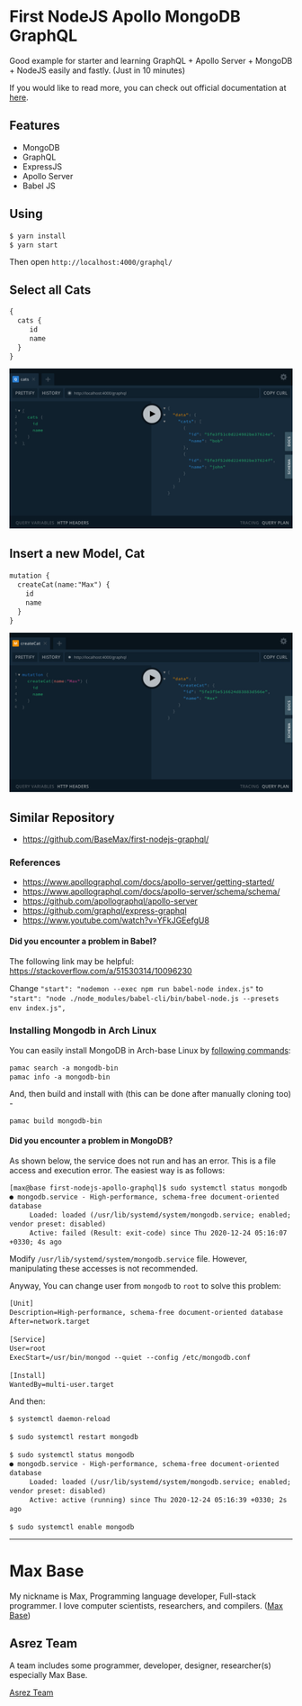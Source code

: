 # First NodeJS Apollo MongoDB GraphQL

Good example for starter and learning GraphQL + Apollo Server + MongoDB + NodeJS easily and fastly. (Just in 10 minutes)

If you would like to read more, you can check out official documentation at [here](https://graphql.org/graphql-js/running-an-express-graphql-server/).

## Features

- MongoDB
- GraphQL
- ExpressJS
- Apollo Server
- Babel JS

## Using

```
$ yarn install
$ yarn start
```

Then open `http://localhost:4000/graphql/`

## Select all Cats

```
{
  cats {
     id
     name
  }
}
```

![Mongodb - select all cats - Apollo GraphQL](screen1.png)

## Insert a new Model, Cat

```
mutation {
  createCat(name:"Max") {
    id
    name
  }
}
```

![mongodb - insert a new model cat - Apollo GraphQL](screen2.png)

## Similar Repository

- https://github.com/BaseMax/first-nodejs-graphql/

### References

- https://www.apollographql.com/docs/apollo-server/getting-started/
- https://www.apollographql.com/docs/apollo-server/schema/schema/
- https://github.com/apollographql/apollo-server
- https://github.com/graphql/express-graphql
- https://www.youtube.com/watch?v=YFkJGEefgU8

#### Did you encounter a problem in Babel?

The following link may be helpful:
https://stackoverflow.com/a/51530314/10096230

Change `"start": "nodemon --exec npm run babel-node index.js"` to `"start": "node ./node_modules/babel-cli/bin/babel-node.js --presets env index.js",`


### Installing Mongodb in Arch Linux

You can easily install MongoDB in Arch-base Linux by [following commands](https://stackoverflow.com/questions/59455725/install-mongodb-on-manjaro):

```
pamac search -a mongodb-bin
pamac info -a mongodb-bin
```

And, then build and install with (this can be done after manually cloning too) -

```
pamac build mongodb-bin
```

#### Did you encounter a problem in MongoDB?

As shown below, the service does not run and has an error.
This is a file access and execution error.
The easiest way is as follows:

```
[max@base first-nodejs-apollo-graphql]$ sudo systemctl status mongodb
● mongodb.service - High-performance, schema-free document-oriented database
     Loaded: loaded (/usr/lib/systemd/system/mongodb.service; enabled; vendor preset: disabled)
     Active: failed (Result: exit-code) since Thu 2020-12-24 05:16:07 +0330; 4s ago
```

Modify `/usr/lib/systemd/system/mongodb.service` file.
However, manipulating these accesses is not recommended.

Anyway, You can change user from `mongodb` to `root` to solve this problem:

```
[Unit]
Description=High-performance, schema-free document-oriented database
After=network.target

[Service]
User=root
ExecStart=/usr/bin/mongod --quiet --config /etc/mongodb.conf

[Install]
WantedBy=multi-user.target
```

And then:

```
$ systemctl daemon-reload

$ sudo systemctl restart mongodb

$ sudo systemctl status mongodb
● mongodb.service - High-performance, schema-free document-oriented database
     Loaded: loaded (/usr/lib/systemd/system/mongodb.service; enabled; vendor preset: disabled)
     Active: active (running) since Thu 2020-12-24 05:16:39 +0330; 2s ago

$ sudo systemctl enable mongodb
```


---------

# Max Base

My nickname is Max, Programming language developer, Full-stack programmer. I love computer scientists, researchers, and compilers. ([Max Base](https://maxbase.org/))

## Asrez Team

A team includes some programmer, developer, designer, researcher(s) especially Max Base.

[Asrez Team](https://www.asrez.com/)
